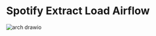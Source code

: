 # Spotify Extract Load Airflow

![arch drawio](https://user-images.githubusercontent.com/62965911/215260905-e4ac7713-1589-4138-a886-e8be50c141a1.svg)